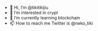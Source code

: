 - 👋 Hi, I’m @tikitikijiu
- 👀 I’m interested in crypt
- 🌱 I’m currently learning blockchain
- 📫 How to reach me Twitter is @neko_tiki
<!---
tikitikijiu/tikitikijiu is a ✨ special ✨ repository because its `README.md` (this file) appears on your GitHub profile
